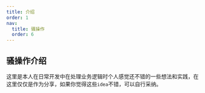 ```yaml
---
title: 介绍
order: 1
nav:
  title: 骚操作
  order: 6
---
```


## 骚操作介绍

这里是本人在日常开发中在处理业务逻辑时个人感觉还不错的一些想法和实践，在这里仅仅是作为分享，如果你觉得这些`idea`不错，可以自行采纳。
